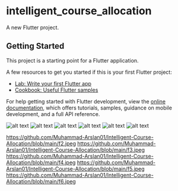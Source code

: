 # intelligent_course_allocation

A new Flutter project.

## Getting Started

This project is a starting point for a Flutter application.

A few resources to get you started if this is your first Flutter project:

- [Lab: Write your first Flutter app](https://docs.flutter.dev/get-started/codelab)
- [Cookbook: Useful Flutter samples](https://docs.flutter.dev/cookbook)

For help getting started with Flutter development, view the
[online documentation](https://docs.flutter.dev/), which offers tutorials,
samples, guidance on mobile development, and a full API reference.

![alt text](https://github.com/Muhammad-Arslan01/Intelligent-Course-Allocation/blob/main/f1.jpeg)
![alt text](https://github.com/Muhammad-Arslan01/Intelligent-Course-Allocation/blob/main/f1.jpeg)
![alt text](https://github.com/Muhammad-Arslan01/Intelligent-Course-Allocation/blob/main/f1.jpeg)
![alt text](https://github.com/Muhammad-Arslan01/Intelligent-Course-Allocation/blob/main/f1.jpeg)
![alt text](https://github.com/Muhammad-Arslan01/Intelligent-Course-Allocation/blob/main/f1.jpeg)
![alt text](https://github.com/Muhammad-Arslan01/Intelligent-Course-Allocation/blob/main/f1.jpeg)

https://github.com/Muhammad-Arslan01/Intelligent-Course-Allocation/blob/main/f2.jpeg
https://github.com/Muhammad-Arslan01/Intelligent-Course-Allocation/blob/main/f3.jpeg
https://github.com/Muhammad-Arslan01/Intelligent-Course-Allocation/blob/main/f4.jpeg
https://github.com/Muhammad-Arslan01/Intelligent-Course-Allocation/blob/main/f5.jpeg
https://github.com/Muhammad-Arslan01/Intelligent-Course-Allocation/blob/main/f6.jpeg
